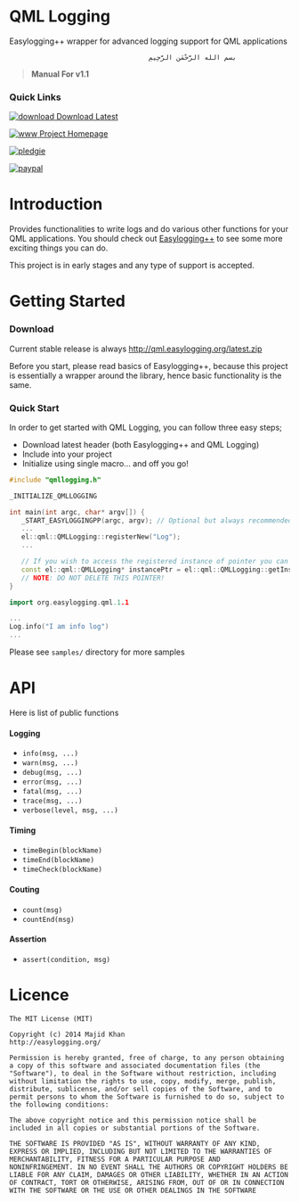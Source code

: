 QML Logging
===========

Easylogging++ wrapper for advanced logging support for QML applications

                                       ‫بسم الله الرَّحْمَنِ الرَّحِيمِ


> **Manual For v1.1**

### Quick Links

  [![download] Download Latest](http://qml.easylogging.org/latest.zip)
  
  [![www] Project Homepage](http://qml.easylogging.org/)

  [![pledgie]](http://www.pledgie.com/campaigns/22070)

  [![paypal]](https://www.paypal.com/cgi-bin/webscr?cmd=_s-xclick&hosted_button_id=4W7YDRCXWURWG)

# Introduction
Provides functionalities to write logs and do various other functions for your QML applications. You should check out [Easylogging++](https://github.com/easylogging/easyloggingpp/) to see some more exciting things you can do.

This project is in early stages and any type of support is accepted.

# Getting Started
### Download
Current stable release is always http://qml.easylogging.org/latest.zip

Before you start, please read basics of Easylogging++, because this project is essentially a wrapper around the library, hence basic functionality is the same.

### Quick Start
In order to get started with QML Logging, you can follow three easy steps;
* Download latest header (both Easylogging++ and QML Logging)
* Include into your project
* Initialize using single macro... and off you go!

```c++
#include "qmllogging.h"

_INITIALIZE_QMLLOGGING

int main(int argc, char* argv[]) {
   _START_EASYLOGGINGPP(argc, argv); // Optional but always recommended to put this - needed by some functionalities
   ...
   el::qml::QMLLogging::registerNew("Log");
   ...

   // If you wish to access the registered instance of pointer you can do so by
   const el::qml::QMLLogging* instancePtr = el::qml::QMLLogging::getInstancePointer();
   // NOTE: DO NOT DELETE THIS POINTER!
}
```

```c++
import org.easylogging.qml.1.1

...
Log.info("I am info log")
...
```

Please see `samples/` directory for more samples

# API

Here is list of public functions

#### Logging
 * `info(msg, ...)`
 * `warn(msg, ...)`
 * `debug(msg, ...)`
 * `error(msg, ...)`
 * `fatal(msg, ...)`
 * `trace(msg, ...)`
 * `verbose(level, msg, ...)`

#### Timing
 * `timeBegin(blockName)`
 * `timeEnd(blockName)`
 * `timeCheck(blockName)`

#### Couting
 * `count(msg)`
 * `countEnd(msg)`

#### Assertion
 * `assert(condition, msg)`

# Licence
```
The MIT License (MIT)

Copyright (c) 2014 Majid Khan
http://easylogging.org/

Permission is hereby granted, free of charge, to any person obtaining
a copy of this software and associated documentation files (the
"Software"), to deal in the Software without restriction, including
without limitation the rights to use, copy, modify, merge, publish,
distribute, sublicense, and/or sell copies of the Software, and to
permit persons to whom the Software is furnished to do so, subject to
the following conditions:

The above copyright notice and this permission notice shall be
included in all copies or substantial portions of the Software.

THE SOFTWARE IS PROVIDED "AS IS", WITHOUT WARRANTY OF ANY KIND,
EXPRESS OR IMPLIED, INCLUDING BUT NOT LIMITED TO THE WARRANTIES OF
MERCHANTABILITY, FITNESS FOR A PARTICULAR PURPOSE AND
NONINFRINGEMENT. IN NO EVENT SHALL THE AUTHORS OR COPYRIGHT HOLDERS BE
LIABLE FOR ANY CLAIM, DAMAGES OR OTHER LIABILITY, WHETHER IN AN ACTION
OF CONTRACT, TORT OR OTHERWISE, ARISING FROM, OUT OF OR IN CONNECTION
WITH THE SOFTWARE OR THE USE OR OTHER DEALINGS IN THE SOFTWARE
```

  [banner]: http://easylogging.org/images/banner.png?v=4
  [download]: http://easylogging.org/images/download.png?v=2
  [www]: http://easylogging.org/images/logo-www.png?v=2
  [paypal]: https://www.paypalobjects.com/en_AU/i/btn/btn_donateCC_LG.gif
  [pledgie]: https://pledgie.com/campaigns/22070.png

